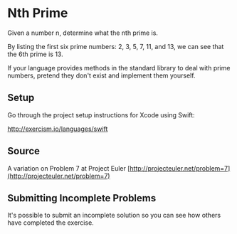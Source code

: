 # Nth Prime

Given a number n, determine what the nth prime is.

By listing the first six prime numbers: 2, 3, 5, 7, 11, and 13, we can see that
the 6th prime is 13.

If your language provides methods in the standard library to deal with prime
numbers, pretend they don't exist and implement them yourself.

## Setup

Go through the project setup instructions for Xcode using Swift:

http://exercism.io/languages/swift

## Source

A variation on Problem 7 at Project Euler [http://projecteuler.net/problem=7](http://projecteuler.net/problem=7)

## Submitting Incomplete Problems
It's possible to submit an incomplete solution so you can see how others have completed the exercise.

